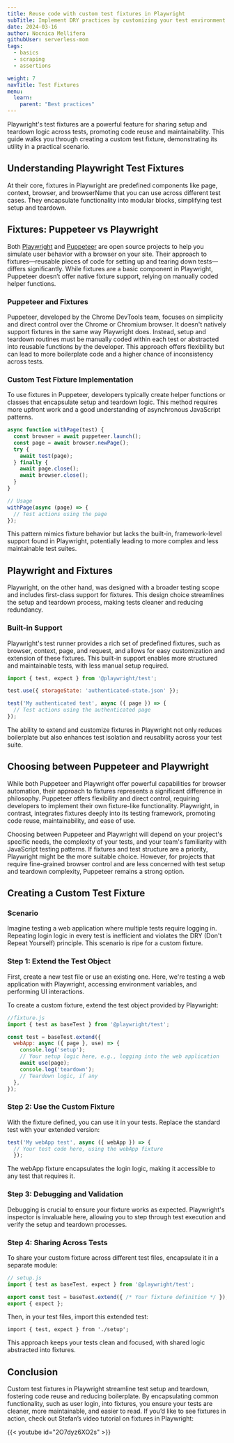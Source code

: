 ```yaml
---
title: Reuse code with custom test fixtures in Playwright
subTitle: Implement DRY practices by customizing your test environment
date: 2024-03-16
author: Nocnica Mellifera
githubUser: serverless-mom
tags:
  - basics
  - scraping
  - assertions

weight: 7
navTitle: Test Fixtures
menu:
  learn:
    parent: "Best practices"
---
```


Playwright's test fixtures are a powerful feature for sharing setup and teardown logic across tests, promoting code reuse and maintainability. This guide walks you through creating a custom test fixture, demonstrating its utility in a practical scenario.

## Understanding Playwright Test Fixtures

At their core, fixtures in Playwright are predefined components like page, context, browser, and browserName that you can use across different test cases. They encapsulate functionality into modular blocks, simplifying test setup and teardown.

## Fixtures: Puppeteer vs Playwright

Both [Playwright](https://www.checklyhq.com/learn/headless/basics-playwright-intro/) and [Puppeteer](https://www.checklyhq.com/learn/headless/basics-puppeteer-intro/) are open source projects to help you simulate user behavior with a browser on your site. Their approach to fixtures—reusable pieces of code for setting up and tearing down tests—differs significantly. While fixtures are a basic component in Playwright, Puppeteer doesn’t offer native fixture support, relying on manually coded helper functions.

### Puppeteer and Fixtures

Puppeteer, developed by the Chrome DevTools team, focuses on simplicity and direct control over the Chrome or Chromium browser. It doesn't natively support fixtures in the same way Playwright does. Instead, setup and teardown routines must be manually coded within each test or abstracted into reusable functions by the developer. This approach offers flexibility but can lead to more boilerplate code and a higher chance of inconsistency across tests.

### Custom Test Fixture Implementation

To use fixtures in Puppeteer, developers typically create helper functions or classes that encapsulate setup and teardown logic. This method requires more upfront work and a good understanding of asynchronous JavaScript patterns.

```js
async function withPage(test) {
  const browser = await puppeteer.launch();
  const page = await browser.newPage();
  try {
    await test(page);
  } finally {
    await page.close();
    await browser.close();
  }
}

// Usage
withPage(async (page) => {
  // Test actions using the page
});
```

This pattern mimics fixture behavior but lacks the built-in, framework-level support found in Playwright, potentially leading to more complex and less maintainable test suites.

## Playwright and Fixtures

Playwright, on the other hand, was designed with a broader testing scope and includes first-class support for fixtures. This design choice streamlines the setup and teardown process, making tests cleaner and reducing redundancy.

### Built-in Support

Playwright's test runner provides a rich set of predefined fixtures, such as browser, context, page, and request, and allows for easy customization and extension of these fixtures. This built-in support enables more structured and maintainable tests, with less manual setup required.

```js
import { test, expect } from '@playwright/test';

test.use({ storageState: 'authenticated-state.json' });

test('My authenticated test', async ({ page }) => {
  // Test actions using the authenticated page
});
```

The ability to extend and customize fixtures in Playwright not only reduces boilerplate but also enhances test isolation and reusability across your test suite.

## Choosing between Puppeteer and Playwright

While both Puppeteer and Playwright offer powerful capabilities for browser automation, their approach to fixtures represents a significant difference in philosophy. Puppeteer offers flexibility and direct control, requiring developers to implement their own fixture-like functionality. Playwright, in contrast, integrates fixtures deeply into its testing framework, promoting code reuse, maintainability, and ease of use.

Choosing between Puppeteer and Playwright will depend on your project's specific needs, the complexity of your tests, and your team's familiarity with JavaScript testing patterns. If fixtures and test structure are a priority, Playwright might be the more suitable choice. However, for projects that require fine-grained browser control and are less concerned with test setup and teardown complexity, Puppeteer remains a strong option.

## Creating a Custom Test Fixture

### Scenario

Imagine testing a web application where multiple tests require logging in. Repeating login logic in every test is inefficient and violates the DRY (Don't Repeat Yourself) principle. This scenario is ripe for a custom fixture.

### Step 1: Extend the Test Object

First, create a new test file or use an existing one. Here, we're testing a web application with Playwright, accessing environment variables, and performing UI interactions.

To create a custom fixture, extend the test object provided by Playwright:



```js
//fixture.js
import { test as baseTest } from '@playwright/test';

const test = baseTest.extend({
  webApp: async ({ page }, use) => {
    console.log('setup');
    // Your setup logic here, e.g., logging into the web application
    await use(page);
    console.log('teardown');
    // Teardown logic, if any
  },
});
```

### Step 2: Use the Custom Fixture

With the fixture defined, you can use it in your tests. Replace the standard test with your extended version:

```js
test('My webApp test', async ({ webApp }) => { 
  // Your test code here, using the webApp fixture 
  });
```

The webApp fixture encapsulates the login logic, making it accessible to any test that requires it.

### Step 3: Debugging and Validation

Debugging is crucial to ensure your fixture works as expected. Playwright's inspector is invaluable here, allowing you to step through test execution and verify the setup and teardown processes.

### Step 4: Sharing Across Tests

To share your custom fixture across different test files, encapsulate it in a separate module:


```js
// setup.js
import { test as baseTest, expect } from '@playwright/test';

export const test = baseTest.extend({ /* Your fixture definition */ });
export { expect };
```


Then, in your test files, import this extended test:

`import { test, expect } from './setup';`

This approach keeps your tests clean and focused, with shared logic abstracted into fixtures.

## Conclusion

Custom test fixtures in Playwright streamline test setup and teardown, fostering code reuse and reducing boilerplate. By encapsulating common functionality, such as user login, into fixtures, you ensure your tests are cleaner, more maintainable, and easier to read. If you’d like to see fixtures in action, check out Stefan’s video tutorial on fixtures in Playwright:

{{< youtube id="2O7dyz6XO2s" >}}